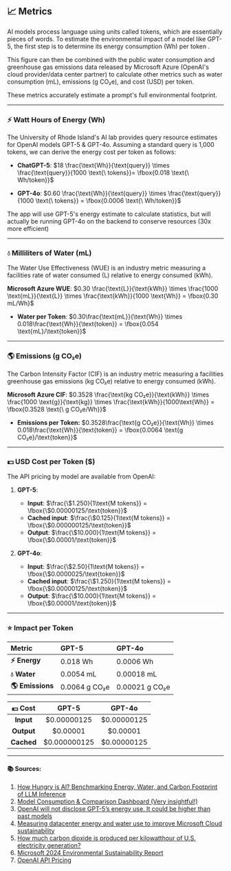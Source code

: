 ## 📈 Metrics

AI models process language using units called tokens, which are essentially pieces of words. To estimate the environmental impact of a model like GPT-5, the first step is to determine its energy consumption (Wh) per token . 

This figure can then be combined with the public water consumption and greenhouse gas emissions data released by Microsoft Azure (OpenAI's cloud provider/data center partner) to calculate other metrics such as water consumption (mL), emissions (g CO₂e), and cost (USD) per token.

These metrics accurately estimate a prompt's full environmental footprint.

---
### ⚡ Watt Hours of Energy (Wh)

The University of Rhode Island's AI lab provides query resource estimates for OpenAI models GPT-5 & GPT-4o. Assuming a standard query is 1,000 tokens, we can derive the energy cost per token as follows:

-   **ChatGPT-5**: $18 \frac{\text{Wh}}{\text{query}} \times \frac{\text{query}}{1000 \text{\ tokens}}= \fbox{0.018 \text{\ Wh/token}}$

-   **GPT-4o**: $0.60 \frac{\text{Wh}}{\text{query}} \times \frac{\text{query}}{1000 \text{\ tokens}} = \fbox{0.0006 \text{\ Wh/token}}$

The app will use GPT-5's energy estimate to calculate statistics, but will actually be running GPT-4o on the backend to conserve resources (30x more efficient)

---
### 💧 Milliliters of Water (mL)

The Water Use Effectiveness (WUE) is an industry metric measuring a facilities rate of water consumed (L) relative to energy consumed (kWh). 

**Microsoft Azure WUE**: $0.30 \frac{\text{L}}{\text{kWh}} \times \frac{1000 \text{mL}}{\text{L}} \times \frac{\text{kWh}}{1000 \text{Wh}} = \fbox{0.30 mL/Wh}$ 

- **Water per Token**: $0.30\frac{\text{mL}}{\text{Wh}} \times 0.018\frac{\text{Wh}}{\text{token}} = \fbox{0.054 \text{mL}/\text{token}}$


---
### 🌎 Emissions (g CO₂e)

The Carbon Intensity Factor (CIF) is an industry metric measuring a facilities greenhouse gas emissions (kg CO₂e) relative to energy consumed (kWh).

**Microsoft Azure CIF**: $0.3528 \frac{\text{kg CO₂e}}{\text{kWh}} \times \frac{1000 \text{g}}{\text{kg}} \times \frac{\text{kWh}}{1000\text{Wh}} = \fbox{0.3528 \text{\ g CO₂e/Wh}}$

- **Emissions per Token:** $0.3528\frac{\text{g CO₂e}}{\text{Wh}} \times 0.018\frac{\text{Wh}}{\text{token}} = \fbox{0.0064 \text{g CO₂e}/\text{token}}$

---
### 💵 USD Cost per Token ($)

The API pricing by model are available from OpenAI:

1. **GPT-5**:
     -   **Input**: $\frac{\$1.250}{1\text{M tokens}}  = \fbox{\$0.00000125/\text{token}}$
     -   **Cached input**: $\frac{\$0.125}{1\text{M tokens}} = \fbox{\$0.000000125/\text{token}}$
     -   **Output**: $\frac{\$10.000}{1\text{M tokens}} = \fbox{\$0.00001/\text{token}}$

2.  **GPT-4o**:
      -   **Input**: $\frac{\$2.50}{1\text{M tokens}} = \fbox{\$0.0000025/\text{token}}$
      -   **Cached input**: $\frac{\$1.250}{1\text{M tokens}} = \fbox{\$0.00000125/\text{token}}$
      -   **Output**: $\frac{\$10.000}{1\text{M tokens}} = \fbox{\$0.00001/\text{token}}$
---
### ⭐ Impact per Token

| Metric       | GPT-5 | GPT-4o |
| :----------- | :--------------------- | :----------------------------- |
| **⚡ Energy** | 0.018 Wh           | 0.0006 Wh                   |
| **💧 Water**  | 0.0054 mL          | 0.00018 mL                 |
| **🌎 Emissions**    | 0.0064 g CO₂e          | 0.00021 g CO₂e                 |

| **💵 Cost** |  **GPT-5**   | **GPT-4o**  |
| :--------: | :----------: | :---------: |
| **Input**  | $0.00000125  | $0.00000125 |
| **Output** |   $0.00001   |  $0.00001   |****
| **Cached** | $0.000000125 | $0.00000125 |s

---
#### 📚 Sources:
1.  [How Hungry is Al? Benchmarking Energy, Water, and Carbon Footprint of LLM Inference](https://github.com/hari3mo/EcoGPT/blob/fd3fc5ee7c3d727a3ca5301d5647ac88e7afcad8/docs/benchmarks.pdf)
2.  [Model Consumption & Comparison Dashboard (Very insightful!)](https://app.powerbi.com/view?r=eyJrIjoiZjVmOTI0MmMtY2U2Mi00ZTE2LTk2MGYtY2ZjNDMzODZkMjlmIiwidCI6IjQyNmQyYThkLTljY2QtNDI1NS04OTNkLTA2ODZhMzJjMTY4ZCIsImMiOjF9)
3.  [OpenAI will not disclose GPT-5’s energy use. It could be higher than past models](https://www.theguardian.com/technology/2025/aug/09/open-ai-chat-gpt5-energy-use)
4.  [Measuring datacenter energy and water use to improve Microsoft Cloud sustainability](https://datacenters.microsoft.com/sustainability/efficiency/)
5.  [How much carbon dioxide is produced per kilowatthour of U.S. electricity generation?](https://www.eia.gov/tools/faqs/faq.php?id=74&t=11)
6.  [Microsoft 2024 Environmental Sustainability Report](https://cdn-dynmedia-1.microsoft.com/is/content/microsoftcorp/microsoft/msc/documents/presentations/CSR/2024-Environmental-Sustainability-Report-Data-Fact.pdf)
7.  [OpenAI API Pricing](https://platform.openai.com/docs/pricing)